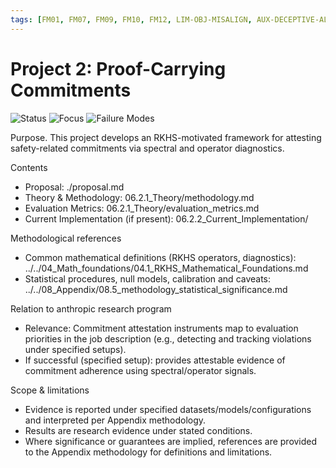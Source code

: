 ```yaml
---
tags: [FM01, FM07, FM09, FM10, FM12, LIM-OBJ-MISALIGN, AUX-DECEPTIVE-ALIGNMENT, AUX-EVAL-GAMING]
---
```


# Project 2: Proof-Carrying Commitments

![Status](https://img.shields.io/badge/status-Research_Ready-green)
![Focus](https://img.shields.io/badge/focus-Commitment_Verification-green)
![Failure Modes](https://img.shields.io/badge/addresses-FM01_FM07_FM09_FM10_FM12-orange)

Purpose. This project develops an RKHS-motivated framework for attesting safety-related commitments via spectral and operator diagnostics.

Contents
- Proposal: ./proposal.md
- Theory & Methodology: 06.2.1_Theory/methodology.md
- Evaluation Metrics: 06.2.1_Theory/evaluation_metrics.md
- Current Implementation (if present): 06.2.2_Current_Implementation/

Methodological references
- Common mathematical definitions (RKHS operators, diagnostics): ../../04_Math_foundations/04.1_RKHS_Mathematical_Foundations.md
- Statistical procedures, null models, calibration and caveats: ../../08_Appendix/08.5_methodology_statistical_significance.md

Relation to anthropic research program 
- Relevance: Commitment attestation instruments map to evaluation priorities in the job description (e.g., detecting and tracking violations under specified setups).
- If successful (specified setup): provides attestable evidence of commitment adherence using spectral/operator signals.


Scope & limitations
- Evidence is reported under specified datasets/models/configurations and interpreted per Appendix methodology.
- Results are research evidence under stated conditions.
- Where significance or guarantees are implied, references are provided to the Appendix methodology for definitions and limitations.

